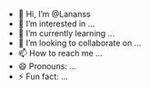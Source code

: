 - 👋 Hi, I’m @Lananss
- 👀 I’m interested in ...
- 🌱 I’m currently learning ...
- 💞️ I’m looking to collaborate on ...
- 📫 How to reach me ...
- 😄 Pronouns: ...
- ⚡ Fun fact: ...

<!---
Lananss/Lananss is a ✨ special ✨ repository because its `README.md` (this file) appears on your GitHub profile.
You can click the Preview link to take a look at your changes.
--->
